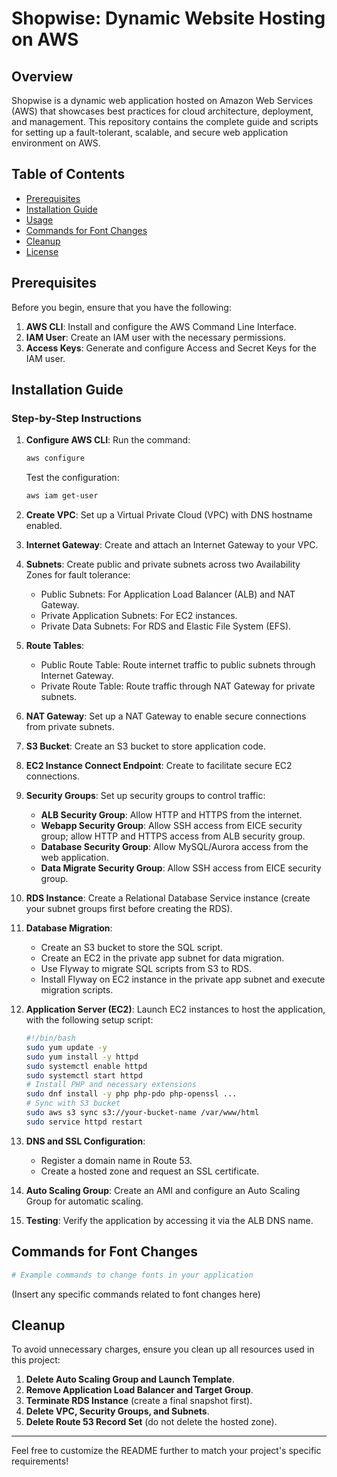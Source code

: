 # Shopwise: Dynamic Website Hosting on AWS

## Overview

Shopwise is a dynamic web application hosted on Amazon Web Services (AWS) that showcases best practices for cloud architecture, deployment, and management. This repository contains the complete guide and scripts for setting up a fault-tolerant, scalable, and secure web application environment on AWS.

## Table of Contents

- [Prerequisites](#prerequisites)
- [Installation Guide](#installation-guide)
- [Usage](#usage)
- [Commands for Font Changes](#commands-for-font-changes)
- [Cleanup](#cleanup)
- [License](#license)

## Prerequisites

Before you begin, ensure that you have the following:

1. **AWS CLI**: Install and configure the AWS Command Line Interface.
2. **IAM User**: Create an IAM user with the necessary permissions.
3. **Access Keys**: Generate and configure Access and Secret Keys for the IAM user.

## Installation Guide

### Step-by-Step Instructions

1. **Configure AWS CLI**: Run the command:
   ```bash
   aws configure
   ```
   Test the configuration:
   ```bash
   aws iam get-user
   ```

2. **Create VPC**: Set up a Virtual Private Cloud (VPC) with DNS hostname enabled.

3. **Internet Gateway**: Create and attach an Internet Gateway to your VPC.

4. **Subnets**: Create public and private subnets across two Availability Zones for fault tolerance:
   - Public Subnets: For Application Load Balancer (ALB) and NAT Gateway.
   - Private Application Subnets: For EC2 instances.
   - Private Data Subnets: For RDS and Elastic File System (EFS).

5. **Route Tables**: 
   - Public Route Table: Route internet traffic to public subnets through Internet Gateway.
   - Private Route Table: Route traffic through NAT Gateway for private subnets.

6. **NAT Gateway**: Set up a NAT Gateway to enable secure connections from private subnets.

7. **S3 Bucket**: Create an S3 bucket to store application code.

8. **EC2 Instance Connect Endpoint**: Create to facilitate secure EC2 connections.

9. **Security Groups**: Set up security groups to control traffic:
   - **ALB Security Group**: Allow HTTP and HTTPS from the internet.
   - **Webapp Security Group**: Allow SSH access from EICE security group; allow HTTP and HTTPS access from ALB security group.
   - **Database Security Group**: Allow MySQL/Aurora access from the web application.
   - **Data Migrate Security Group**: Allow SSH access from EICE security group.

10. **RDS Instance**: Create a Relational Database Service instance (create your subnet groups first before creating the RDS).

11. **Database Migration**:
    - Create an S3 bucket to store the SQL script.
    - Create an EC2 in the private app subnet for data migration.
    - Use Flyway to migrate SQL scripts from S3 to RDS.
    - Install Flyway on EC2 instance in the private app subnet and execute migration scripts.
     
13. **Application Server (EC2)**: Launch EC2 instances to host the application, with the following setup script:
    ```bash
    #!/bin/bash
    sudo yum update -y
    sudo yum install -y httpd
    sudo systemctl enable httpd
    sudo systemctl start httpd
    # Install PHP and necessary extensions
    sudo dnf install -y php php-pdo php-openssl ...
    # Sync with S3 bucket
    sudo aws s3 sync s3://your-bucket-name /var/www/html
    sudo service httpd restart
    ```

14. **DNS and SSL Configuration**:
    - Register a domain name in Route 53.
    - Create a hosted zone and request an SSL certificate.

15. **Auto Scaling Group**: Create an AMI and configure an Auto Scaling Group for automatic scaling.

16. **Testing**: Verify the application by accessing it via the ALB DNS name.

## Commands for Font Changes

```bash
# Example commands to change fonts in your application
```

(Insert any specific commands related to font changes here)

## Cleanup

To avoid unnecessary charges, ensure you clean up all resources used in this project:

1. **Delete Auto Scaling Group and Launch Template**.
2. **Remove Application Load Balancer and Target Group**.
3. **Terminate RDS Instance** (create a final snapshot first).
4. **Delete VPC, Security Groups, and Subnets**.
5. **Delete Route 53 Record Set** (do not delete the hosted zone).

---

Feel free to customize the README further to match your project's specific requirements!
